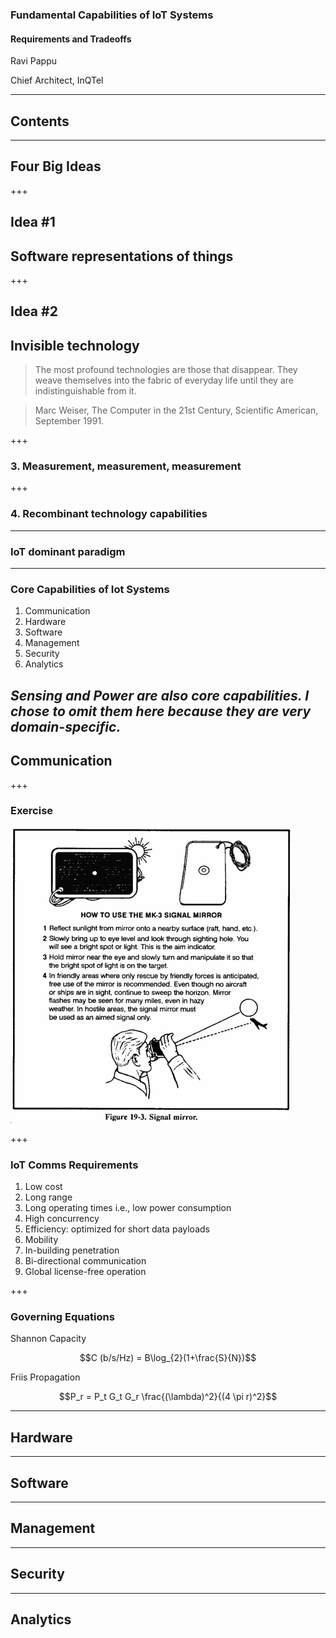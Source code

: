 ### Fundamental Capabilities of IoT Systems
#### Requirements and Tradeoffs

Ravi Pappu

Chief Architect, InQTel


---
## Contents



---
## Four Big Ideas

+++
## Idea #1

## Software representations of things


+++
## Idea #2

## Invisible technology

> The most profound technologies are those that disappear. They weave themselves into the fabric of everyday life until they are indistinguishable from it.


> Marc Weiser, The Computer in the 21st Century, Scientific American, September 1991.



+++
### 3. Measurement, measurement, measurement



+++
### 4. Recombinant technology capabilities



---
### IoT dominant paradigm




---
### Core Capabilities of Iot Systems

1. Communication
2. Hardware
3. Software
5. Management
6. Security
6. Analytics

_Sensing and Power are also core capabilities. I chose to omit them here because they are very domain-specific._
--- 
## Communication

+++
### Exercise

![signaling-mirror](assets/signalling-mirror.jpg)

+++ 
### IoT Comms Requirements
1. Low cost
2. Long range 
3. Long operating times i.e., low power consumption
4. High concurrency
5. Efficiency: optimized for short data payloads
6. Mobility
7. In-building penetration
8. Bi-directional communication
9. Global license-free operation

+++
### Governing Equations
Shannon Capacity 

$$C (b/s/Hz) = B\log_{2}(1+\frac{S}{N})$$

Friis Propagation 

$$P_r = P_t G_t G_r \frac{(\lambda)^2}{(4 \pi r)^2}$$ 


---
## Hardware




---
## Software



---
## Management



---
## Security





---
## Analytics







